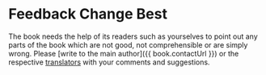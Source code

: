 # Feedback Change Best

The book needs the help of its readers such as yourselves to point out any parts of the book which are not good, not comprehensible or are simply wrong. Please [write to the main author]({{ book.contactUrl }}) or the respective [translators](./translations.md#translations) with your comments and suggestions.
